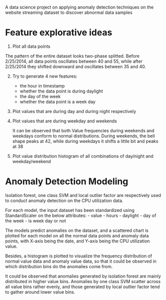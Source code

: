 A data science project on applying anomaly detection techniques on the website streaming dataset to discover abnormal data samples

# Feature explorative ideas

1. Plot all data points

The pattern of the entire dataset looks two-phase splitted. Before 2/25/2014, all data points oscillates between 40 and 55, while after 2/25/2014 they shifted downward and oscillates between 35 and 40.

2. Try to generate 4 new features:
	- the hour in timestamp
	- whether the data point is during daylight
	- the day of the week
	- whether the data point is a week day
	
3. Plot values that are during day and during night respectively

4. Plot values that are during weekday and weekends

	It can be observed that both Value frequencies during weekends and weekdays conform to normal distributions. During weekends, the bell shape peaks at 42, while during weekdays it shifts a little bit and peaks at 38

5. Plot value distribution histogram of all combinations of day/night and weekday/weekend

# Anomaly Detection Modeling

Isolation forest, one class SVM and local outlier factor are respectively used to conduct anomaly detection on the CPU utilization data.

For each model, the input dataset has been standardized using StandardScaler on the below attributes:
	- value
	- hours
	- daylight
	- day of the week
	- is week day or not

The models predict anomalies on the dataset, and a scattered chart is plotted for each model on all the normal data points and anomaly data points, with X-axis being the date, and Y-axis being the CPU utilization value.

Besides, a histogram is plotted to visualize the frequency distribution of normal value data and anomaly value data, so that it could be observed in which distribution bins do the anomalies come from.

It could be observed that anomalies generated by isolation forest are mainly distributed in higher value bins. Anomalies by one class SVM scatter across all value bins rather evenly, and those generated by local outlier factor tend to gather around lower value bins.


